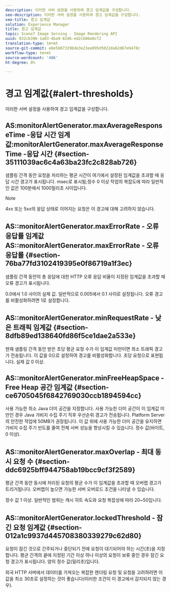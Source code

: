 ```yaml
---
description: 이러한 서버 설정을 사용하여 경고 임계값을 구성합니다.
seo-description: 이러한 서버 설정을 사용하여 경고 임계값을 구성합니다.
seo-title: 경고 임계값
solution: Experience Manager
title: 경고 임계값
topic: Scene7 Image Serving - Image Rendering API
uuid: 032cb396-1a03-4ba9-82d6-ed2cb06e8cf2
translation-type: tm+mt
source-git-commit: e8e5b07329bde3e23ee095d5022da62d67e9478c
workflow-type: tm+mt
source-wordcount: '406'
ht-degree: 0%

---
```



# 경고 임계값{#alert-thresholds}

이러한 서버 설정을 사용하여 경고 임계값을 구성합니다.

## AS:monitorAlertGenerator.maxAverageResponseTime -응답 시간 임계값:monitorAlertGenerator.maxAverageResponseTime -응답 시간 {#section-35111039ac6c4a63ba23fc2c828ab726}

샘플링 간격 동안 요청을 처리하는 평균 시간이 여기에서 설정된 임계값을 초과할 때 응답 시간 경고가 표시됩니다. msec로 표시됨;정수 0 이상 작업의 복잡도에 따라 일반적인 값은 100분에서 1000밀리초 사이입니다.

>[!NOTE]
>
>4xx 또는 5xx의 응답 상태로 이어지는 요청은 이 경고에 대해 고려하지 않습니다.

## AS::monitorAlertGenerator.maxErrorRate - 오류 응답률 임계값 AS::monitorAlertGenerator.maxErrorRate - 오류 응답률 {#section-76ba77fd3102419395e0f86719a1f3ec}

샘플링 간격 동안의 총 응답에 대한 HTTP 오류 응답 비율이 지정된 임계값을 초과할 때 오류 경고가 표시됩니다.

0.0에서 1.0 사이의 실제 값. 일반적으로 0.005에서 0.1 사이로 설정됩니다. 오류 경고를 비활성화하려면 1로 설정합니다.

## AS::monitorAlertGenerator.minRequestRate - 낮은 트래픽 임계값 {#section-8dfb89ed138640fd86f5ce1dae2a533e}

현재 샘플링 간격 동안 받은 초당 평균 요청 수가 이 임계값 미만이면 최소 트래픽 경고가 전송됩니다. 이 값을 0으로 설정하여 경고를 비활성화합니다. 초당 요청으로 표현됩니다. 실제 값 0 이상.

## AS::monitorAlertGenerator.minFreeHeapSpace -Free Heap 공간 임계값 {#section-ce6705045f6842769030ccb1894594cc}

사용 가능한 최소 Java 더미 공간을 지정합니다. 사용 가능한 더미 공간이 이 임계값 미만인 경우 Java 가비지 수집 주기 직후 우선순위 경고가 전송됩니다. Platform Server의 안전한 작업에 50MB가 권장됩니다. 이 값 위에 사용 가능한 더미 공간을 유지하면 가비지 수집 주기 빈도를 줄여 전체 서버 성능을 향상시킬 수 있습니다. 정수 값(바이트, 0 이상).

## AS::monitorAlertGenerator.maxOverlap - 최대 동시 요청 수 {#section-ddc6925bff944758ab19bcc9cf3f2589}

평균 간격 동안 동시에 처리된 요청의 평균 수가 이 임계값을 초과할 때 오버랩 경고가 트리거됩니다. 오버랩이 높으면 가능한 서버 오버로드 조건을 나타낼 수 있습니다.

정수 값 1 이상. 일반적인 범위는 캐시 히트 속도와 요청 복잡성에 따라 20~50입니다.

## AS::monitorAlertGenerator.lockedThreshold - 잠긴 요청 임계값 {#section-012a1c9937d445708380339279c62d80}

요청이 잠긴 것으로 간주되거나 중단되기 전에 요청이 대기되어야 하는 시간(초)을 지정합니다. 평균 간격의 끝에 지정된 기간 이상 하나 이상의 요청이 보류 중인 경우 잠긴 요청 경고가 표시됩니다. 양의 정수 값(밀리초)입니다.

외국 HTTP 서버에서 데이터를 가져오는 복잡한 렌더링 요청 및 요청을 고려하려면 이 값을 최소 30초로 설정하는 것이 좋습니다(이러한 조건이 이 경고에서 감지되지 않는 경우).
